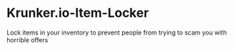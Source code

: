 # Krunker.io-Item-Locker
Lock items in your inventory to prevent people from trying to scam you with horrible offers
